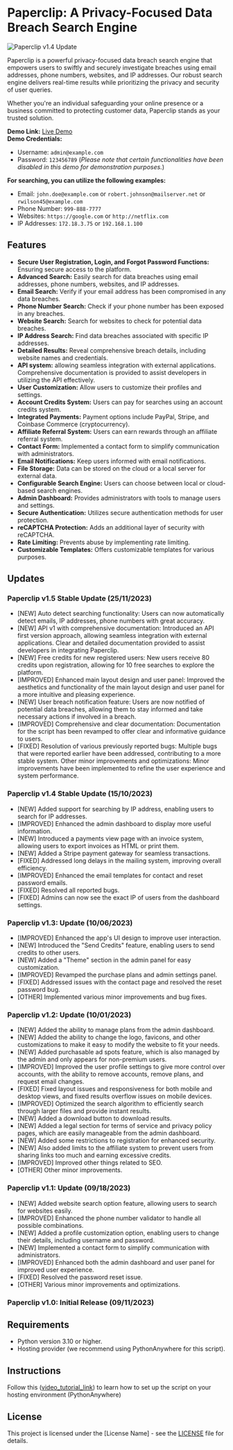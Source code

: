 # Paperclip: A Privacy-Focused Data Breach Search Engine

![Paperclip v1.4 Update](https://cdn.discordapp.com/attachments/551050418541821992/1178347939714826332/v1.5.png?ex=6575d109&is=65635c09&hm=2b9c1f6409a800eddf85e4754b02c96298ff0cbde4cfdabc1ad3ac3d8b9a5382&)

Paperclip is a powerful privacy-focused data breach search engine that empowers users to swiftly and securely investigate breaches using email addresses, phone numbers, websites, and IP addresses. Our robust search engine delivers real-time results while prioritizing the privacy and security of user queries.

Whether you're an individual safeguarding your online presence or a business committed to protecting customer data, Paperclip stands as your trusted solution.

**Demo Link:** [Live Demo](https://paperclip.pythonanywhere.com)  
**Demo Credentials:**
- Username: `admin@example.com`
- Password: `123456789`
(*Please note that certain functionalities have been disabled in this demo for demonstration purposes.*)

**For searching, you can utilize the following examples:**
- Email: `john.doe@example.com` or `robert.johnson@mailserver.net` or `rwilson45@example.com`
- Phone Number: `999-888-7777`
- Websites: `https://google.com` or `http://netflix.com`
- IP Addresses: `172.18.3.75` or `192.168.1.100`

## Features

- **Secure User Registration, Login, and Forgot Password Functions:** Ensuring secure access to the platform.
- **Advanced Search:** Easily search for data breaches using email addresses, phone numbers, websites, and IP addresses.
- **Email Search:** Verify if your email address has been compromised in any data breaches.
- **Phone Number Search:** Check if your phone number has been exposed in any breaches.
- **Website Search:** Search for websites to check for potential data breaches.
- **IP Address Search:** Find data breaches associated with specific IP addresses.
- **Detailed Results:** Reveal comprehensive breach details, including website names and credentials.
- **API system:** allowing seamless integration with external applications. Comprehensive documentation is provided to assist developers in utilizing the API effectively.
- **User Customization:** Allow users to customize their profiles and settings.
- **Account Credits System:** Users can pay for searches using an account credits system.
- **Integrated Payments:** Payment options include PayPal, Stripe, and Coinbase Commerce (cryptocurrency).
- **Affiliate Referral System:** Users can earn rewards through an affiliate referral system.
- **Contact Form:** Implemented a contact form to simplify communication with administrators.
- **Email Notifications:** Keep users informed with email notifications.
- **File Storage:** Data can be stored on the cloud or a local server for external data.
- **Configurable Search Engine:** Users can choose between local or cloud-based search engines.
- **Admin Dashboard:** Provides administrators with tools to manage users and settings.
- **Secure Authentication:** Utilizes secure authentication methods for user protection.
- **reCAPTCHA Protection:** Adds an additional layer of security with reCAPTCHA.
- **Rate Limiting:** Prevents abuse by implementing rate limiting.
- **Customizable Templates:** Offers customizable templates for various purposes.

## Updates

### Paperclip v1.5 Stable Update (25/11/2023)

- [NEW] Auto detect searching functionality:
Users can now automatically detect emails, IP addresses, phone numbers with great accuracy.
- [NEW] API v1 with comprehensive documentation:
Introduced an API first version approach, allowing seamless integration with external applications.
Clear and detailed documentation provided to assist developers in integrating Paperclip.
- [NEW] Free credits for new registered users:
New users receive 80 credits upon registration, allowing for 10 free searches to explore the platform.
- [IMPROVED] Enhanced main layout design and user panel:
Improved the aesthetics and functionality of the main layout design and user panel for a more intuitive and pleasing experience.
- [NEW] User breach notification feature:
Users are now notified of potential data breaches, allowing them to stay informed and take necessary actions if involved in a breach.
- [IMPROVED] Comprehensive and clear documentation:
Documentation for the script has been revamped to offer clear and informative guidance to users.
- [FIXED] Resolution of various previously reported bugs:
Multiple bugs that were reported earlier have been addressed, contributing to a more stable system.
Other minor improvements and optimizations:
Minor improvements have been implemented to refine the user experience and system performance.

  
### Paperclip v1.4 Stable Update (15/10/2023)

- [NEW] Added support for searching by IP address, enabling users to search for IP addresses.
- [IMPROVED] Enhanced the admin dashboard to display more useful information.
- [NEW] Introduced a payments view page with an invoice system, allowing users to export invoices as HTML or print them.
- [NEW] Added a Stripe payment gateway for seamless transactions.
- [FIXED] Addressed long delays in the mailing system, improving overall efficiency.
- [IMPROVED] Enhanced the email templates for contact and reset password emails.
- [FIXED] Resolved all reported bugs.
- [FIXED] Admins can now see the exact IP of users from the dashboard settings.

### Paperclip v1.3: Update (10/06/2023)

- [IMPROVED] Enhanced the app's UI design to improve user interaction.
- [NEW] Introduced the "Send Credits" feature, enabling users to send credits to other users.
- [NEW] Added a "Theme" section in the admin panel for easy customization.
- [IMPROVED] Revamped the purchase plans and admin settings panel.
- [FIXED] Addressed issues with the contact page and resolved the reset password bug.
- [OTHER] Implemented various minor improvements and bug fixes.

### Paperclip v1.2: Update (10/01/2023)

- [NEW] Added the ability to manage plans from the admin dashboard.
- [NEW] Added the ability to change the logo, favicons, and other customizations to make it easy to modify the website to fit your needs.
- [NEW] Added purchasable ad spots feature, which is also managed by the admin and only appears for non-premium users.
- [IMPROVED] Improved the user profile settings to give more control over accounts, with the ability to remove accounts, remove plans, and request email changes.
- [FIXED] Fixed layout issues and responsiveness for both mobile and desktop views, and fixed results overflow issues on mobile devices.
- [IMPROVED] Optimized the search algorithm to efficiently search through larger files and provide instant results.
- [NEW] Added a download button to download results.
- [NEW] Added a legal section for terms of service and privacy policy pages, which are easily manageable from the admin dashboard.
- [NEW] Added some restrictions to registration for enhanced security.
- [NEW] Also added limits to the affiliate system to prevent users from sharing links too much and earning excessive credits.
- [IMPROVED] Improved other things related to SEO.
- [OTHER] Other minor improvements.

### Paperclip v1.1: Update (09/18/2023)

- [NEW] Added website search option feature, allowing users to search for websites easily.
- [IMPROVED] Enhanced the phone number validator to handle all possible combinations.
- [NEW] Added a profile customization option, enabling users to change their details, including username and password.
- [NEW] Implemented a contact form to simplify communication with administrators.
- [IMPROVED] Enhanced both the admin dashboard and user panel for improved user experience.
- [FIXED] Resolved the password reset issue.
- [OTHER] Various minor improvements and optimizations.

### Paperclip v1.0: Initial Release (09/11/2023)

## Requirements

- Python version 3.10 or higher.
- Hosting provider (we recommend using PythonAnywhere for this script).

## Instructions

Follow this ([video_tutorial_link](https://studio.youtube.com/video/x5ejapnsskQ/edit)) to learn how to set up the script on your hosting environment (PythonAnywhere)

## License

This project is licensed under the [License Name] - see the [LICENSE](LICENSE) file for details.

